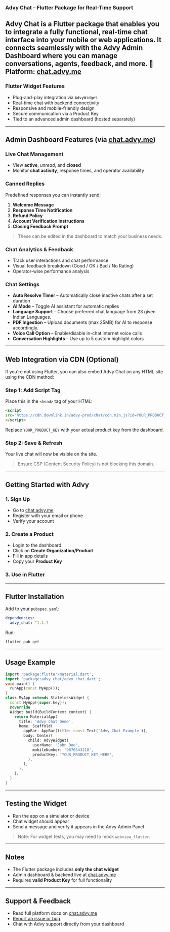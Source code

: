 ### Advy Chat – Flutter Package for Real-Time Support
**Advy Chat** is a Flutter package that enables you to integrate a fully functional, real-time chat interface into your mobile or web applications. It connects seamlessly with the **Advy Admin Dashboard** where you can manage conversations, agents, feedback, and more.
:link: **Platform:** [chat.advy.me](https://chat.advy.me)
---
### Flutter Widget Features
- Plug-and-play integration via `AdvyWidget`
- Real-time chat with backend connectivity
- Responsive and mobile-friendly design
- Secure communication via a Product Key
- Tied to an advanced admin dashboard (hosted separately)
---
## Admin Dashboard Features (via [chat.advy.me](https://chat.advy.me))
### Live Chat Management
- View **active**, *unread*, and **closed**
- Monitor **chat activity**, response times, and operator availability
### Canned Replies
Predefined responses you can instantly send:
1. **Welcome Message**
2. **Response Time Notification**
3. **Refund Policy**
4. **Account Verification Instructions**
5. **Closing Feedback Prompt**
> These can be edited in the dashboard to match your business needs.
### Chat Analytics & Feedback
- Track user interactions and chat performance
- Visual feedback breakdown (Good / OK / Bad / No Rating)
- Operator-wise performance analysis
### Chat Settings
- **Auto Resolve Timer** – Automatically close inactive chats after a set duration
- **AI Mode** – Toggle AI assistant for automatic replies
- **Language Support** – Choose preferred chat language from 23 given Indian Languages.
- **PDF Ingestion** – Upload documents (max 25MB) for AI to response accordingly.
- **Voice Call Option** – Enable/disable in-chat internet voice calls
- **Conversation Highlights** – Use up to 5 custom highlight colors
---
## Web Integration via CDN (Optional)
If you're not using Flutter, you can also embed Advy Chat on any HTML site using the CDN method:
### Step 1: Add Script Tag

Place this in the `<head>` tag of your HTML:
```html
<script
src="https://cdn.downlink.in/advy-prod/chat/cdn.min.js?id=YOUR_PRODUCT_KEY">
</script>
```
Replace `YOUR_PRODUCT_KEY` with your actual product key from the dashboard.
### Step 2: Save & Refresh
Your live chat will now be visible on the site.
> Ensure CSP (Content Security Policy) is not blocking this domain.
---
## Getting Started with Advy
### 1. Sign Up
- Go to [chat.advy.me](https://chat.advy.me)
- Register with your email or phone
- Verify your account
### 2. Create a Product
- Login to the dashboard
- Click on **Create Organization/Product**
- Fill in app details
- Copy your **Product Key**
### 3. Use in Flutter
---
## Flutter Installation
Add to your `pubspec.yaml`:
```yaml
dependencies:
  advy_chat: ^1.1.7
```
Run:
```bash
flutter pub get
```
---
## Usage Example
```dart
import 'package:flutter/material.dart';
import 'package:advy_chat/advy_chat.dart';
void main() {
  runApp(const MyApp());
}
class MyApp extends StatelessWidget {
  const MyApp({super.key});
  @override
  Widget build(BuildContext context) {
    return MaterialApp(
      title: 'Advy Chat Demo',
      home: Scaffold(
        appBar: AppBar(title: const Text('Advy Chat Example')),
        body: Center(
          child: AdvyWidget(
            userName: 'John Doe',
            mobileNumber: '9876543210',
            productKey: 'YOUR_PRODUCT_KEY_HERE',
          ),
        ),
      ),
    );
  }
}
```
---
## Testing the Widget
- Run the app on a simulator or device
- Chat widget should appear
- Send a message and verify it appears in the Advy Admin Panel
> Note: For widget tests, you may need to mock `webview_flutter`.
---
## Notes
- The Flutter package includes **only the chat widget**
- Admin dashboard & backend live at [chat.advy.me](https://chat.advy.me)
- Requires **valid Product Key** for full functionality
---
## Support & Feedback
- Read full platform docs on [chat.advy.me](https://chat.advy.me)
- [Report an issue or bug](https://pub.dev/packages/advy_chat)
- Chat with Advy support directly from your dashboard